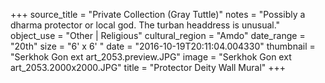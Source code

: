 +++
source_title = "Private Collection (Gray Tuttle)"
notes = "Possibly a dharma protector or local god. The turban headdress is unusual."
object_use = "Other | Religious"
cultural_region = "Amdo"
date_range = "20th"
size = "6' x 6' "
date = "2016-10-19T20:11:04.004330"
thumbnail = "Serkhok Gon ext art_2053.preview.JPG"
image = "Serkhok Gon ext art_2053.2000x2000.JPG"
title = "Protector Deity Wall Mural"
+++
